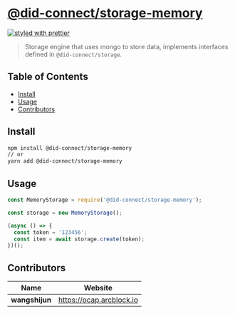 # [**@did-connect/storage-memory**](https://github.com/ArcBlock/did-connect)

[![styled with prettier](https://img.shields.io/badge/styled_with-prettier-ff69b4.svg)](https://github.com/prettier/prettier)

> Storage engine that uses mongo to store data, implements interfaces defined in `@did-connect/storage`.

## Table of Contents

- [Install](#install)
- [Usage](#usage)
- [Contributors](#contributors)

## Install

```sh
npm install @did-connect/storage-memory
// or
yarn add @did-connect/storage-memory
```

## Usage

```js
const MemoryStorage = require('@did-connect/storage-memory');

const storage = new MemoryStorage();

(async () => {
  const token = '123456';
  const item = await storage.create(token);
})();
```

## Contributors

| Name           | Website                    |
| -------------- | -------------------------- |
| **wangshijun** | <https://ocap.arcblock.io> |
